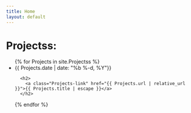 ```yaml
---
title: Home
layout: default
---
```


# Projectss:
<ul class="project-list">
  {% for Projects in site.Projectss %}
    <li>
      <span class="Projects-meta">{{ Projects.date | date: "%b %-d, %Y"}}</span>

      <h2>
        <a class="Projects-link" href="{{ Projects.url | relative_url }}">{{ Projects.title | escape }}</a>
      </h2>
  {% endfor %}
